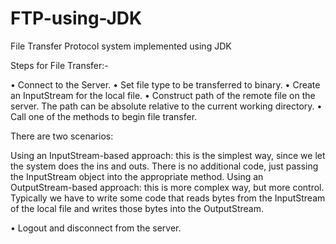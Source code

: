 # FTP-using-JDK
File Transfer Protocol system implemented using JDK


Steps for File Transfer:-

•	Connect to the Server.
•	Set file type to be transferred to binary.
•	Create an InputStream for the local file.
•	Construct path of the remote file on the server. The path can be absolute relative to the current working directory.
•	Call one of the methods to begin file transfer. 

There are two scenarios:

Using an InputStream-based approach: this is the simplest way, since we let the system does the ins and outs. There is no additional code, just passing the InputStream object into the appropriate method.
Using an OutputStream-based approach: this is more complex way, but more control. Typically we have to write some code that reads bytes from
the InputStream of the local file and writes those bytes into the OutputStream.

•	Logout and disconnect from the server.
